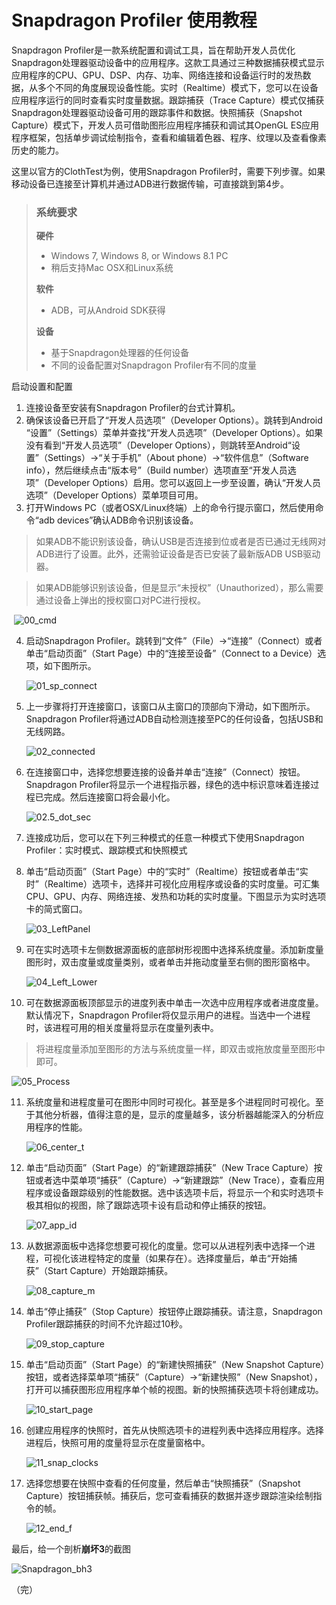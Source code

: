 # Snapdragon Profiler 使用教程

Snapdragon Profiler是一款系统配置和调试工具，旨在帮助开发人员优化Snapdragon处理器驱动设备中的应用程序。这款工具通过三种数据捕获模式显示应用程序的CPU、GPU、DSP、内存、功率、网络连接和设备运行时的发热数据，从多个不同的角度展现设备性能。实时（Realtime）模式下，您可以在设备应用程序运行的同时查看实时度量数据。跟踪捕获（Trace Capture）模式仅捕获Snapdragon处理器驱动设备可用的跟踪事件和数据。快照捕获（Snapshot Capture）模式下，开发人员可借助图形应用程序捕获和调试其OpenGL ES应用程序框架，包括单步调试绘制指令，查看和编辑着色器、程序、纹理以及查看像素历史的能力。

这里以官方的ClothTest为例，使用Snapdragon Profiler时，需要下列步骤。如果移动设备已连接至计算机并通过ADB进行数据传输，可直接跳到第4步。

>### 系统要求
>
>**硬件**
>
>* Windows 7, Windows 8, or Windows 8.1 PC
>* 稍后支持Mac OSX和Linux系统
>
>**软件**
>
>* ADB，可从Android SDK获得
>
>**设备**
>
>* 基于Snapdragon处理器的任何设备
>* 不同的设备配置对Snapdragon Profiler有不同的度量

启动设置和配置

1. 连接设备至安装有Snapdragon Profiler的台式计算机。
2. 确保该设备已开启了“开发人员选项”（Developer Options）。跳转到Android “设置”（Settings）菜单并查找“开发人员选项”（Developer Options）。如果没有看到“开发人员选项”（Developer Options），则跳转至Android“设置”（Settings）->“关于手机”（About phone）->“软件信息”（Software info），然后继续点击“版本号”（Build number）选项直至“开发人员选项”（Developer Options）启用。您可以返回上一步至设置，确认“开发人员选项”（Developer Options）菜单项目可用。
3. 打开Windows PC（或者OSX/Linux终端）上的命令行提示窗口，然后使用命令“adb devices”确认ADB命令识别该设备。

> 如果ADB不能识别该设备，确认USB是否连接到位或者是否已通过无线网对ADB进行了设置。此外，还需验证设备是否已安装了最新版ADB USB驱动器。

> 如果ADB能够识别该设备，但是显示“未授权”（Unauthorized），那么需要通过设备上弹出的授权窗口对PC进行授权。

​	![00_cmd](./00_cmd.jpg)

4. 启动Snapdragon Profiler。跳转到“文件”（File）->“连接”（Connect）或者单击“启动页面”（Start Page）中的“连接至设备”（Connect to a Device）选项，如下图所示。

   ![01_sp_connect](./01_sp_connect.jpg)

5.   上一步骤将打开连接窗口，该窗口从主窗口的顶部向下滑动，如下图所示。Snapdragon Profiler将通过ADB自动检测连接至PC的任何设备，包括USB和无线网路。

     ![02_connected](./02_connected.jpg)

6.   在连接窗口中，选择您想要连接的设备并单击“连接”（Connect）按钮。Snapdragon Profiler将显示一个进程指示器，绿色的选中标识意味着连接过程已完成。然后连接窗口将会最小化。

     ![02.5_dot_sec](./02.5_dot_sec.jpg)

7.   连接成功后，您可以在下列三种模式的任意一种模式下使用Snapdragon Profiler：实时模式、跟踪模式和快照模式

8.   单击“启动页面”（Start Page）中的“实时”（Realtime）按钮或者单击“实时”（Realtime）选项卡，选择并可视化应用程序或设备的实时度量。可汇集CPU、GPU、内存、网络连接、发热和功耗的实时度量。下图显示为实时选项卡的简式窗口。

     ![03_LeftPanel](./03_LeftPanel.jpg)

9.   可在实时选项卡左侧数据源面板的底部树形视图中选择系统度量。添加新度量图形时，双击度量或度量类别，或者单击并拖动度量至右侧的图形窗格中。

     ![04_Left_Lower](./04_Left_Lower.jpg)

10.   可在数据源面板顶部显示的进度列表中单击一次选中应用程序或者进度度量。默认情况下，Snapdragon Profiler将仅显示用户的进程。当选中一个进程时，该进程可用的相关度量将显示在度量列表中。

   > 将进程度量添加至图形的方法与系统度量一样，即双击或拖放度量至图形中即可。

   ![05_Process](./05_Process.jpg)

11.   系统度量和进程度量可在图形中同时可视化。甚至是多个进程同时可视化。至于其他分析器，值得注意的是，显示的度量越多，该分析器越能深入的分析应用程序的性能。

      ![06_center_t](./06_center_t.jpg)

12.   单击“启动页面”（Start Page）的“新建跟踪捕获”（New Trace Capture）按钮或者选中菜单项“捕获”（Capture）->“新建跟踪”（New Trace），查看应用程序或设备跟踪级别的性能数据。选中该选项卡后，将显示一个和实时选项卡极其相似的视图，除了跟踪选项卡设有启动和停止捕获的按钮。

      ![07_app_id](./07_app_id.jpg)

13.   从数据源面板中选择您想要可视化的度量。您可以从进程列表中选择一个进程，可视化该进程特定的度量（如果存在）。选择度量后，单击“开始捕获”（Start Capture）开始跟踪捕获。

      ![08_capture_m](./08_capture_m.jpg)

14.   单击“停止捕获”（Stop Capture）按钮停止跟踪捕获。请注意，Snapdragon Profiler跟踪捕获的时间不允许超过10秒。

      ![09_stop_capture](./09_stop_capture.jpg)

15.   单击“启动页面”（Start Page）的“新建快照捕获”（New Snapshot Capture）按钮，或者选择菜单项“捕获”（Capture）->“新建快照”（New Snapshot），打开可以捕获图形应用程序单个帧的视图。新的快照捕获选项卡将创建成功。

      ![10_start_page](./10_start_page.jpg)

16.   创建应用程序的快照时，首先从快照选项卡的进程列表中选择应用程序。选择进程后，快照可用的度量将显示在度量窗格中。

      ![11_snap_clocks](./11_snap_clocks.jpg)

17.   选择您想要在快照中查看的任何度量，然后单击“快照捕获”（Snapshot Capture）按钮捕获帧。捕获后，您可查看捕获的数据并逐步跟踪渲染绘制指令的帧。

      ![12_end_f](./12_end_f.jpg)

最后，给一个剖析**崩坏3**的截图

![Snapdragon_bh3](Snapdragon_bh3.jpg)

（完）